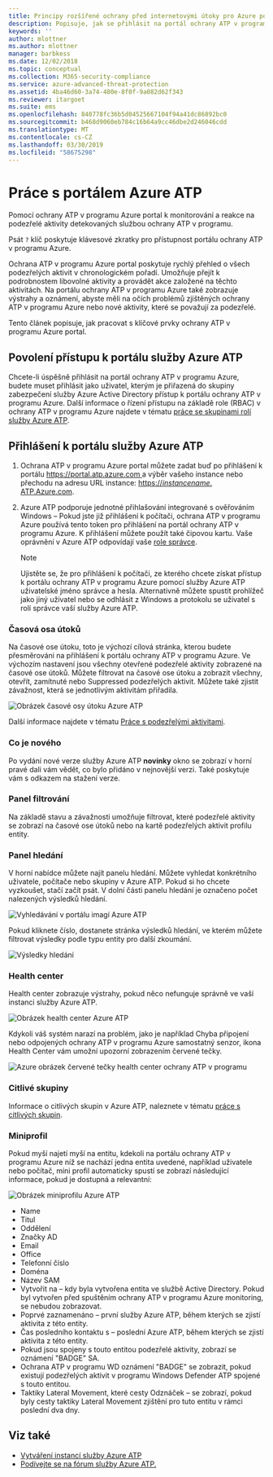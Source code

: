 ```yaml
---
title: Principy rozšířené ochrany před internetovými útoky pro Azure portal | Dokumentace Microsoftu
description: Popisuje, jak se přihlásit na portál ochrany ATP v programu Azure a její komponenty. na portálu
keywords: ''
author: mlottner
ms.author: mlottner
manager: barbkess
ms.date: 12/02/2018
ms.topic: conceptual
ms.collection: M365-security-compliance
ms.service: azure-advanced-threat-protection
ms.assetid: 4ba46d60-3a74-480e-8f0f-9a082d62f343
ms.reviewer: itargoet
ms.suite: ems
ms.openlocfilehash: 840778fc36b5d04525667104f94a41dc86892bc0
ms.sourcegitcommit: b468d9060eb784c16b64a9cc46dbe2d246046cdd
ms.translationtype: MT
ms.contentlocale: cs-CZ
ms.lasthandoff: 03/30/2019
ms.locfileid: "58675298"
---
```

# <a name="working-with-the-azure-atp-portal"></a>Práce s portálem Azure ATP

Pomocí ochrany ATP v programu Azure portal k monitorování a reakce na podezřelé aktivity detekovaných službou ochrany ATP v programu.

Psát `?` klíč poskytuje klávesové zkratky pro přístupnost portálu ochrany ATP v programu Azure. 

Ochrana ATP v programu Azure portal poskytuje rychlý přehled o všech podezřelých aktivit v chronologickém pořadí. Umožňuje přejít k podrobnostem libovolné aktivity a provádět akce založené na těchto aktivitách. Na portálu ochrany ATP v programu Azure také zobrazuje výstrahy a oznámení, abyste měli na očích problémů zjištěných ochrany ATP v programu Azure nebo nové aktivity, které se považují za podezřelé.

Tento článek popisuje, jak pracovat s klíčové prvky ochrany ATP v programu Azure portal.


## <a name="enabling-access-to-the-azure-atp-portal"></a>Povolení přístupu k portálu služby Azure ATP
Chcete-li úspěšně přihlásit na portál ochrany ATP v programu Azure, budete muset přihlásit jako uživatel, kterým je přiřazená do skupiny zabezpečení služby Azure Active Directory přístup k portálu ochrany ATP v programu Azure. Další informace o řízení přístupu na základě role (RBAC) v ochrany ATP v programu Azure najdete v tématu [práce se skupinami rolí služby Azure ATP](atp-role-groups.md).

## <a name="logging-into-the-azure-atp-portal"></a>Přihlášení k portálu služby Azure ATP

1. Ochrana ATP v programu Azure portal můžete zadat buď po přihlášení k portálu [ https://portal.atp.azure.com ](https://portal.atp.azure.com) a výběr vašeho instance nebo přechodu na adresu URL instance: [https://*instancename*. ATP.Azure.com](https://*instancename*.atp.azure.com).


2. Azure ATP podporuje jednotné přihlašování integrované s ověřováním Windows – Pokud jste již přihlášení k počítači, ochrana ATP v programu Azure používá tento token pro přihlášení na portál ochrany ATP v programu Azure. K přihlášení můžete použít také čipovou kartu. Vaše oprávnění v Azure ATP odpovídají vaše [role správce](atp-role-groups.md).

   > [!NOTE]
   > Ujistěte se, že pro přihlášení k počítači, ze kterého chcete získat přístup k portálu ochrany ATP v programu Azure pomocí služby Azure ATP uživatelské jméno správce a hesla. Alternativně můžete spustit prohlížeč jako jiný uživatel nebo se odhlásit z Windows a protokolu se uživatel s rolí správce vaší služby Azure ATP. 


### <a name="attack-time-line"></a>Časová osa útoků

Na časové ose útoku, toto je výchozí cílová stránka, kterou budete přesměrováni na přihlášení k portálu ochrany ATP v programu Azure. Ve výchozím nastavení jsou všechny otevřené podezřelé aktivity zobrazené na časové ose útoků. Můžete filtrovat na časové ose útoku a zobrazit všechny, otevřít, zamítnuté nebo Suppressed podezřelých aktivit. Můžete také zjistit závažnost, která se jednotlivým aktivitám přiřadila.

![Obrázek časové osy útoku Azure ATP](media/atp-sa-timeline.png)

Další informace najdete v tématu [Práce s podezřelými aktivitami](working-with-suspicious-activities.md).

### <a name="whats-new"></a>Co je nového

Po vydání nové verze služby Azure ATP **novinky** okno se zobrazí v horní pravé dali vám vědět, co bylo přidáno v nejnovější verzi. Také poskytuje vám s odkazem na stažení verze.

### <a name="filtering-panel"></a>Panel filtrování

Na základě stavu a závažnosti umožňuje filtrovat, které podezřelé aktivity se zobrazí na časové ose útoků nebo na kartě podezřelých aktivit profilu entity.

### Panel hledání <a name="search-bar"></a>

V horní nabídce můžete najít panelu hledání. Můžete vyhledat konkrétního uživatele, počítače nebo skupiny v Azure ATP. Pokud si ho chcete vyzkoušet, stačí začít psát. V dolní části panelu hledání je označeno počet nalezených výsledků hledání. 

![Vyhledávání v portálu imagí Azure ATP](media/atp-workspace-portal-search.png)

Pokud kliknete číslo, dostanete stránka výsledků hledání, ve kterém můžete filtrovat výsledky podle typu entity pro další zkoumání.

![Výsledky hledání](media/search-results.png)

### <a name="health-center"></a>Health center

Health center zobrazuje výstrahy, pokud něco nefunguje správně ve vaší instanci služby Azure ATP.

![Obrázek health center Azure ATP](media/atp-health-issue.png)

Kdykoli váš systém narazí na problém, jako je například Chyba připojení nebo odpojených ochrany ATP v programu Azure samostatný senzor, ikona Health Center vám umožní upozorní zobrazením červené tečky. 

![Azure obrázek červené tečky health center ochrany ATP v programu](media/atp-health-bar.png)

### <a name="sensitive-groups"></a>Citlivé skupiny

Informace o citlivých skupin v Azure ATP, naleznete v tématu [práce s citlivých skupin](sensitive-accounts.md).

### <a name="mini-profile"></a>Miniprofil

Pokud myší najetí myší na entitu, kdekoli na portálu ochrany ATP v programu Azure níž se nachází jedna entita uvedené, například uživatele nebo počítač, mini profil automaticky spustí se zobrazí následující informace, pokud je dostupná a relevantní:

![Obrázek miniprofilu Azure ATP](media/atp-mini-profile.png)

- Name
- Titul
- Oddělení
- Značky AD
- Email
- Office
- Telefonní číslo
- Doména
- Název SAM
- Vytvořit na – kdy byla vytvořena entita ve službě Active Directory. Pokud byl vytvořen před spuštěním ochrany ATP v programu Azure monitoring, se nebudou zobrazovat.
- Poprvé zaznamenáno – první služby Azure ATP, během kterých se zjistí aktivita z této entity.
- Čas posledního kontaktu s – poslední Azure ATP, během kterých se zjistí aktivita z této entity.
- Pokud jsou spojeny s touto entitou podezřelé aktivity, zobrazí se oznámení "BADGE" SA.
- Ochrana ATP v programu WD oznámení "BADGE" se zobrazit, pokud existují podezřelých aktivit v programu Windows Defender ATP spojené s touto entitou.
- Taktiky Lateral Movement, které cesty Odznáček – se zobrazí, pokud byly cesty taktiky Lateral Movement zjištění pro tuto entitu v rámci poslední dva dny.


## <a name="see-also"></a>Viz také

- [Vytváření instancí služby Azure ATP](install-atp-step1.md)
- [Podívejte se na fórum služby Azure ATP.](https://aka.ms/azureatpcommunity)
